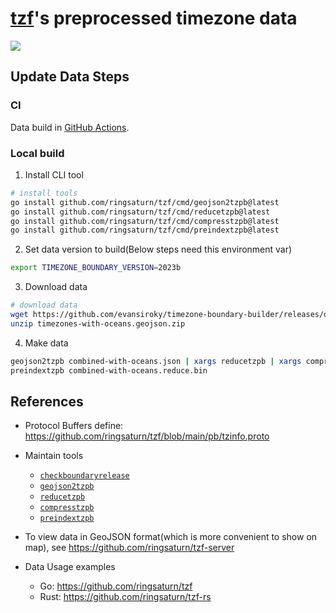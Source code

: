# [tzf](https://github.com/ringsaturn/tzf)'s preprocessed timezone data

![](https://img.shields.io/github/v/release/ringsaturn/tzf-rel-lite?style=plastic)

## Update Data Steps

### CI

Data build in [GitHub Actions](.github/workflows/ci.yml).

### Local build

1. Install CLI tool

```bash
# install tools
go install github.com/ringsaturn/tzf/cmd/geojson2tzpb@latest
go install github.com/ringsaturn/tzf/cmd/reducetzpb@latest
go install github.com/ringsaturn/tzf/cmd/compresstzpb@latest
go install github.com/ringsaturn/tzf/cmd/preindextzpb@latest
```

2. Set data version to build(Below steps need this environment var)

```bash
export TIMEZONE_BOUNDARY_VERSION=2023b
```

3. Download data

```bash
# download data
wget https://github.com/evansiroky/timezone-boundary-builder/releases/download/${TIMEZONE_BOUNDARY_VERSION}/timezones-with-oceans.geojson.zip
unzip timezones-with-oceans.geojson.zip
```

4. Make data

```bash
geojson2tzpb combined-with-oceans.json | xargs reducetzpb | xargs compresstzpb
preindextzpb combined-with-oceans.reduce.bin
```

## References

- Protocol Buffers define:
  <https://github.com/ringsaturn/tzf/blob/main/pb/tzinfo.proto>
- Maintain tools
  - [`checkboundaryrelease`](https://github.com/ringsaturn/tzf/tree/main/cmd/checkboundaryrelease)
  - [`geojson2tzpb`](https://github.com/ringsaturn/tzf/tree/main/cmd/geojson2tzpb)
  - [`reducetzpb`](https://github.com/ringsaturn/tzf/tree/main/cmd/reducetzpb)
  - [`compresstzpb`](https://github.com/ringsaturn/tzf/tree/main/cmd/compresstzpb)
  - [`preindextzpb`](https://github.com/ringsaturn/tzf/tree/main/cmd/preindextzpb)
- To view data in GeoJSON format(which is more convenient to show on map), see
  <https://github.com/ringsaturn/tzf-server>

- Data Usage examples
  - Go: <https://github.com/ringsaturn/tzf>
  - Rust: <https://github.com/ringsaturn/tzf-rs>
